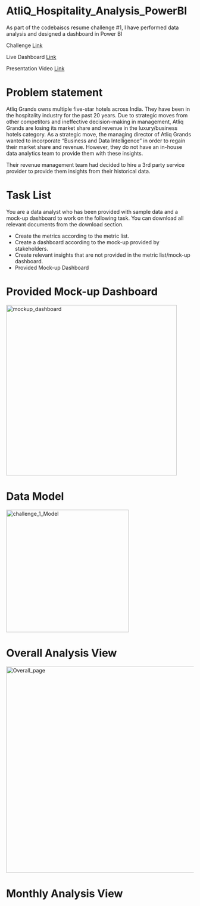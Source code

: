 # AtliQ_Hospitality_Analysis_PowerBI

As part of the codebaiscs resume challenge #1, I have performed data analysis and designed a dashboard in Power BI


Challenge [Link](https://codebasics.io/challenge/codebasics-resume-project-challenge)

Live Dashboard [Link](https://www.novypro.com/project/challenge-1-provide-insights-to-the-revenue-team-in-the-hospitality-domain)

Presentation Video [Link](https://www.linkedin.com/posts/mrsudeep_codebasicsresumeprojectchallenge-codebasicsresumeprojectchallenge-activity-7038854186423242752-mthb?utm_source=share&utm_medium=member_desktop)

# Problem statement


Atliq Grands owns multiple five-star hotels across India. They have been in the hospitality industry for the past 20 years. Due to strategic moves from other competitors and ineffective decision-making in management, Atliq Grands are losing its market share and revenue in the luxury/business hotels category. As a strategic move, the managing director of Atliq Grands wanted to incorporate “Business and Data Intelligence” in order to regain their market share and revenue. However, they do not have an in-house data analytics team to provide them with these insights.

Their revenue management team had decided to hire a 3rd party service provider to provide them insights from their historical data.

# Task List


You are a data analyst who has been provided with sample data and a mock-up dashboard to work on the following task. You can download all relevant documents from the download section.

+ Create the metrics according to the metric list.
+ Create a dashboard according to the mock-up provided by stakeholders.
+ Create relevant insights that are not provided in the metric list/mock-up dashboard.
+ Provided Mock-up Dashboard

# Provided Mock-up Dashboard

<img width="458" alt="mockup_dashboard" src="https://user-images.githubusercontent.com/117252390/226629296-3ad9c415-53e2-48c9-b57a-954f392e3f3e.PNG">

# Data Model

<img width="329" alt="challenge_1_Model" src="https://user-images.githubusercontent.com/117252390/226629718-85179b33-ea68-4fe8-be1d-6141207d0a60.PNG">

# Overall Analysis View

<img width="554" alt="Overall_page" src="https://user-images.githubusercontent.com/117252390/226630348-bb3a2933-b4f7-4555-a86e-80dcfce14e86.PNG">

# Monthly Analysis View

